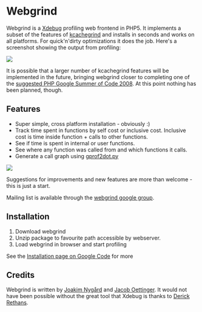 Webgrind
========
Webgrind is a [Xdebug](http://www.xdebug.org) profiling web frontend in PHP5. It implements a subset of the features of [kcachegrind](http://kcachegrind.sourceforge.net/cgi-bin/show.cgi) and installs in seconds and works on all platforms. For quick'n'dirty optimizations it does the job. Here's a screenshot showing the output from profiling:

[![](http://jokke.dk/media/2008-webgrind/webgrind_small.png)](http://jokke.dk/media/2008-webgrind/webgrind_large.png)

It is possible that a larger number of kcachegrind features will be implemented in the future, bringing webgrind closer to completing one of the [suggested PHP Google Summer of Code 2008](http://wiki.php.net/gsoc/2008#xdebug_profiling_web_frontend). At this point nothing has been planned, though.

Features
--------
  * Super simple, cross platform installation - obviously :)
  * Track time spent in functions by self cost or inclusive cost. Inclusive cost is time inside function + calls to other functions.
  * See if time is spent in internal or user functions.
  * See where any function was called from and which functions it calls.
  * Generate a call graph using [gprof2dot.py](http://code.google.com/p/jrfonseca/wiki/Gprof2Dot)

[![](http://wiki.jrfonseca.googlecode.com/git/gprof2dot_small.png)](http://wiki.jrfonseca.googlecode.com/git/gprof2dot.png)

Suggestions for improvements and new features are more than welcome - this is just a start.

Mailing list is available through the [webgrind google group](http://groups.google.com/group/webgrind-general/topics).

Installation
------------
  1. Download webgrind
  2. Unzip package to favourite path accessible by webserver.
  3. Load webgrind in browser and start profiling

See the [Installation page on Google Code](http://code.google.com/p/webgrind/wiki/Installation) for more

Credits
-------
Webgrind is written by [Joakim Nygård](http://jokke.dk) and [Jacob Oettinger](http://oettinger.dk). It would not have been possible without the great tool that Xdebug is thanks to [Derick Rethans](http://www.derickrethans.nl).
